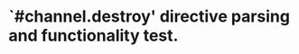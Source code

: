 `#channel.destroy' directive parsing and functionality test.
============================================================
